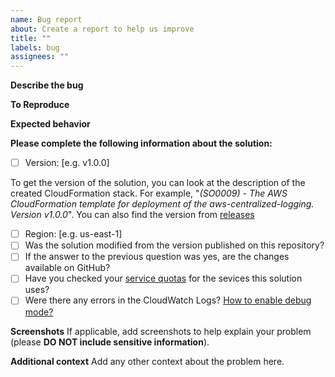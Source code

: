```yaml
---
name: Bug report
about: Create a report to help us improve
title: ""
labels: bug
assignees: ""
---
```


**Describe the bug**

<!--- A clear and concise description of what the bug is -->

**To Reproduce**

<!--- Steps to reproduce the behavior -->

**Expected behavior**

<!--- A clear and concise description of what you expected to happen -->

**Please complete the following information about the solution:**

- [ ] Version: [e.g. v1.0.0]

To get the version of the solution, you can look at the description of the created CloudFormation stack. For example, "_(SO0009) - The AWS CloudFormation template for deployment of the aws-centralized-logging. Version v1.0.0_". You can also find the version from [releases](https://github.com/aws-solutions/aws-centralized-logging/releases)

- [ ] Region: [e.g. us-east-1]
- [ ] Was the solution modified from the version published on this repository?
- [ ] If the answer to the previous question was yes, are the changes available on GitHub?
- [ ] Have you checked your [service quotas](https://docs.aws.amazon.com/general/latest/gr/aws_service_limits.html) for the sevices this solution uses?
- [ ] Were there any errors in the CloudWatch Logs? [How to enable debug mode?](https://docs.aws.amazon.com/solutions/latest/network-orchestration-aws-transit-gateway/troubleshooting.html)

**Screenshots**
If applicable, add screenshots to help explain your problem (please **DO NOT include sensitive information**).

**Additional context**
Add any other context about the problem here.

